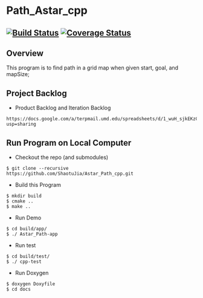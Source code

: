 # Path_Astar_cpp
[![Build Status](https://travis-ci.org/ShaotuJia/Astar_Path_cpp.svg?branch=master)](https://travis-ci.org/ShaotuJia/Astar_Path_cpp)
[![Coverage Status](https://coveralls.io/repos/github/ShaotuJia/Find_Path_Astar/badge.svg?branch=master)](https://coveralls.io/github/ShaotuJia/Find_Path_Astar?branch=master)
---

## Overview

This program is to find path in a grid map when given start, goal, and mapSize;

## Project Backlog

- Product Backlog and Iteration Backlog
```
https://docs.google.com/a/terpmail.umd.edu/spreadsheets/d/1_wuH_sjkEKzCIiHdhb8TNDC5xYZSNvnsnW_ek6CWaD0/edit?usp=sharing
```

## Run Program on Local Computer

- Checkout the repo (and submodules)
```
$ git clone --recursive https://github.com/ShaotuJia/Astar_Path_cpp.git
```
- Build this Program 
```
$ mkdir build
$ cmake ..
$ make ..
```
- Run Demo
```
$ cd build/app/
$ ./ Astar_Path-app
```
- Run test
```
$ cd build/test/
$ ./ cpp-test
```
- Run Doxygen
```
$ doxygen Doxyfile
$ cd docs
```
